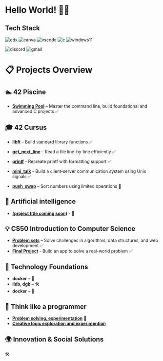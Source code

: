 # Hello World! 🌱✨

## Tech Stack
![edx](https://img.shields.io/badge/Edx-193A3E?style=for-the-badge&logo=edx&logoColor=white)
![canva](https://img.shields.io/badge/Canva-%2300C4CC.svg?&style=for-the-badge&logo=Canva&logoColor=white)
![vscode](https://img.shields.io/badge/VSCode-0078D4?style=for-the-badge&logo=visual%20studio%20code&logoColor=white)
![c](https://img.shields.io/badge/C-00599C?style=for-the-badge&logo=c&logoColor=white)
![windows11](https://img.shields.io/badge/Windows_11-0078d4?style=for-the-badge&logo=windows-11&logoColor=white)

![discord](https://img.shields.io/badge/Discord-5865F2?style=for-the-badge&logo=discord&logoColor=white)
![gmail](https://img.shields.io/badge/Gmail-D14836?style=for-the-badge&logo=gmail&logoColor=white)

# 📋 Projects Overview

## 🏊 42 Piscine
- **[Swimming Pool](https://github.com/PhongBuiMinh/Piscine42Heilbronn_November2024)** – Master the command line, build foundational and advanced C projects ✅

## 🎓 42 Cursus
- **[libft](https://github.com/PhongBuiMinh/Cursus42Heilbronn_March2025/tree/master/Circle00/Libft)** – Build standard library functions ✅
  
- **[get_next_line](https://github.com/PhongBuiMinh/Cursus42Heilbronn_March2025/tree/master/Circle01/get_next_line)** – Read a file line-by-line efficiently ✅
- **[printf](https://github.com/PhongBuiMinh/Cursus42Heilbronn_March2025/tree/master/Circle01/printf)** - Recreate printf with formatting support ✅

- **[mini_talk](https://github.com/PhongBuiMinh/Cursus42Heilbronn_March2025/tree/master/Circle02/minitalk)** - Build a client-server communication system using Unix signals ✅
- **[push_swap](https://github.com/PhongBuiMinh/Cursus42Heilbronn_March2025/tree/master/Circle02/push_swap)** – Sort numbers using limited operations 🔄

## 🤖 Artificial intelligence
- **[(project title coming soon)](https://github.com/PhongBuiMinh/Artificial-Intelligence_March2025)** - 🔄

## 💡 CS50 Introduction to Computer Science
- **[Problem sets](https://github.com/code50/144224325)** – Solve challenges in algorithms, data structures, and web development ✅
- **[Final Project](https://github.com/me50/Fonh123)** - Build an app to solve a real-world problem ✅

## 🧱 Technology Foundations
- **docker** – 🔄
- **lldb, dgb** – 🛠
- **docker** – 🔄

## 🧩 Think like a programmer
- **[Problem solving, experimentation](https://github.com/PhongBuiMinh/Think_like_a_programmer)** 🔄
- **[Creative logic exploration and experimention](https://github.com/PhongBuiMinh/Helper_functions)**

## 🌍 Innovation & Social Solutions
🛠

<!--
## 🏊 42 Piscine
| Project | Description | Status |
|--------------|-------------|--------|
| [Swimming Pool](https://github.com/PhongBuiMinh/Piscine42Heilbronn_November2024) | Master the command line, build foundational and advanced C projects | ✅ Completed |

## 🎓 42 Cursus
| Project | Description | Status |
|--------------|-------------|--------|
| libft | Build standard library functions                                      | ✅ Completed   |
| get_next_line | Read a file line-by-line efficiently                          | ✅ Completed   |
| printf        | Recreate printf with formatting support                       | ✅ Completed   |
| mini_talk     | Build a client-server communication system using Unix signals | ✅ Completed   |
| push_swap     | Sort numbers using limited operations and clever algorithms   | 🔄 In Progress |

## 🤖 Artificial intelligence
| Project | Description | Status |
|--------------|-------------|--------|
|  |  | 🔄 In Progress |

## 💡 CS50 Introduction to Computer Science
| Project | Description | Status |
|--------------|-------------|--------|
| [Problem sets](https://github.com/code50/144224325) | Solve challenges in algorithms, data structures, and web development | ✅ Completed |
| [Final Project](https://github.com/me50/Fonh123)    | Build an app to solve a real-world problem                           | ✅ Completed |

## 🧱 Technology Foundations
| Project | Description | Status |
|--------------|-------------|--------|
| Docker    |  | 🔄 In Progress |
| lldb, dgb |  | 🛠 Planning     |
| wsl       |  | 🔄 In Progress |

## 🧩🧠 Think like a programmer - problem solving - experiment
--!>
<!--
**PhongBuiMinh/PhongBuiMinh** is a ✨ _special_ ✨ repository because its `README.md` (this file) appears on your GitHub profile.

C programming and Unix fundamentals
## Table of contents
- [42 Piscine](#42-Piscine)
- [42 Cursus](#42-Cursus)
- [AI](#AI)
| Blog Engine    | Markdown-based CMS | 🔄 In Progress | | 🛠 Planning |

Here are some ideas to get you started:

- 🔭 I’m currently working on ...
- 🌱 I’m currently learning ...
- 👯 I’m looking to collaborate on ...
- 🤔 I’m looking for help with ...
- 💬 Ask me about ...
- 📫 How to reach me: ...
- 😄 Pronouns: ...
- ⚡ Fun fact: ...
-->
